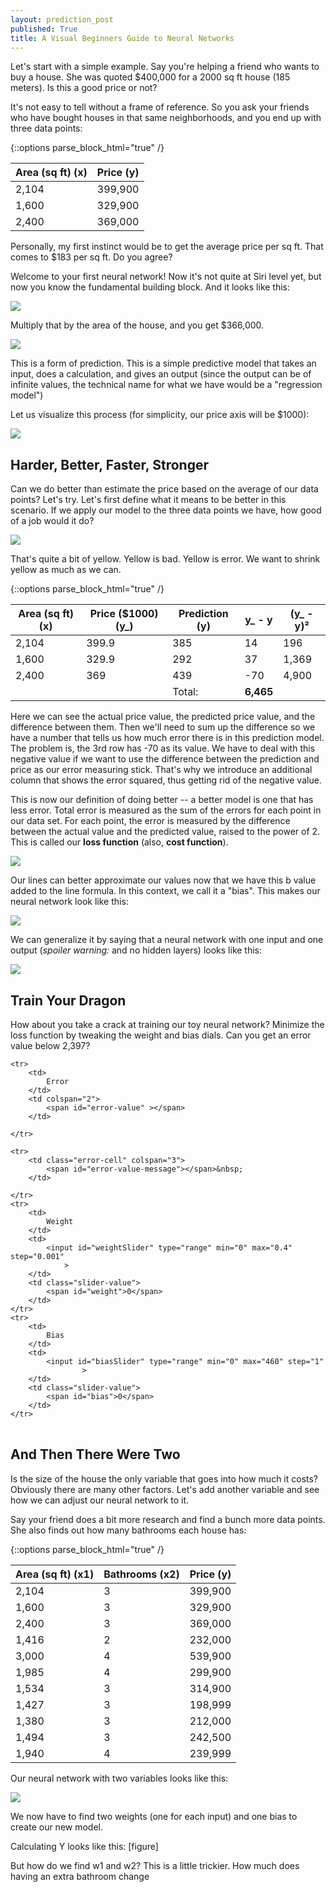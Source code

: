 ```yaml
---
layout: prediction_post
published: True
title: A Visual Beginners Guide to Neural Networks
---
```

<script src="/js/jquery-3.1.1.slim.min.js"></script>

<script type="text/javascript" src="/js/d3.min.js"></script>



Let's start with a simple example. Say you're helping a friend who wants to buy a house. She was quoted $400,000 for a 2000 sq ft house (185 meters). Is this a good price or not?

It's not easy to tell without a frame of reference. So you ask your friends who have bought houses in that same neighborhoods, and you end up with three data points:



{::options parse_block_html="true" /}
<div class="one_variable">

 | Area (sq ft) (x) | Price (y) |
 | --- | --- |
 | 2,104 | 399,900 |
 | 1,600 | 329,900 |
 | 2,400 | 369,000 |

</div>

Personally, my first instinct would be to get the average price per sq ft. That comes to $183 per sq ft. Do you agree?

Welcome to your first neural network! Now it's not quite at Siri level yet, but now you know the fundamental building block. And it looks like this:


![]({{site.baseurl}}/images/simple_NN_1.png)



Multiply that by the area of the house, and you get $366,000.

<p class="gif-space"/>

![]({{site.baseurl}}/images/NNs_animated_2.gif)

This is a form of prediction. This is a simple predictive model that takes an input, does a calculation, and gives an output (since the output can be of infinite values, the technical name for what we have would be a "regression model")

Let us visualize this process (for simplicity, our price axis will be $1000):

<p class="gif-space"/>

![]({{site.baseurl}}/images/data_points_graph_animated.gif)

<p class="gif-space"/>

<p class="gif-space"/>

## Harder, Better, Faster, Stronger

Can we do better than estimate the price based on the average of our data points? Let's try. Let's first define what it means to be better in this scenario. If we apply our model to the three data points we have, how good of a job would it do?


<p class="gif-space"/>

![]({{site.baseurl}}/images/data_points_error_animated.gif)

<p class="gif-space"/>

That's quite a bit of yellow. Yellow is bad. Yellow is error. We want to shrink yellow as much as we can.



{::options parse_block_html="true" /}
<div class="one_variable">


Area (sq ft) (x) | Price ($1000) (y_) | Prediction (y) | y_ - y | (y_ - y)²
--- |  --- | --- | --- | ---
2,104 | 399.9 | 385  | 14 | 196
1,600 | 329.9 | 292  | 37 | 1,369
2,400 | 369   | 439  | -70 | 4,900
| | | <span class="total"> Total:</span> |<b>6,465</b>


</div>


Here we can see the actual price value, the predicted price value, and the difference between them. Then we'll need to sum up the difference so we have a number that tells us how much error there is in this prediction model. The problem is, the 3rd row has -70 as its value. We have to deal with this negative value if we want to use the difference between the prediction and price as our error measuring stick. That's why we introduce an additional column that shows the error squared, thus getting rid of the negative value.

This is now our definition of doing better -- a better model is one that has less error. Total error is measured as the sum of the errors for each point in our data set. For each point, the error is measured by the difference between the actual value and the predicted value, raised to the power of 2. This is called our **loss function** (also, **cost function**).



<p class="gif-space"/>

![]({{site.baseurl}}/images/lines_and_errors_animated.gif)

<p class="gif-space"/>


Our lines can better approximate our values now that we have this b value added to the line formula. In this context, we call it a "bias". This makes our neural network look like this:



<p class="gif-space-half"/>

![]({{site.baseurl}}/images/NNs_bias.png)




We can generalize it by saying that a neural network with one input and one output (*spoiler warning:* and no hidden layers) looks like this:


<p class="gif-space-half"/>

![]({{site.baseurl}}/images/NNs_bias_2.png)

<p class="gif-space-half"/>

## Train Your Dragon
How about you take a crack at training our toy neural network? Minimize the loss function by tweaking the weight and bias dials. Can you get an error value below 2,397?


<div id="training-one-chart" />
<table id="training-one">

    <tr>
        <td>
            Error
        </td>
        <td colspan="2">
            <span id="error-value" ></span>
        </td>

    </tr>

    <tr>
        <td class="error-cell" colspan="3">
            <span id="error-value-message"></span>&nbsp;
        </td>

    </tr>
    <tr>
        <td>
            Weight
        </td>
        <td>
            <input id="weightSlider" type="range" min="0" max="0.4" step="0.001"
                >
        </td>
        <td class="slider-value">
            <span id="weight">0</span>
        </td>
    </tr>
    <tr>
        <td>
            Bias
        </td>
        <td>
            <input id="biasSlider" type="range" min="0" max="460" step="1"
                    >
        </td>
        <td class="slider-value">
            <span id="bias">0</span>
        </td>
    </tr>
</table>



<script>

</script>



## And Then There Were Two

Is the size of the house the only variable that goes into how much it costs? Obviously there are many other factors. Let's add another variable and see how we can adjust our neural network to it.

Say your friend does a bit more research and find a bunch more data points. She also finds out how many bathrooms each house has:

{::options parse_block_html="true" /}
<div class="two_variables">


 | Area (sq ft) (x1) | Bathrooms (x2) | Price (y)
 | --- | --- | --- |
 | 2,104 |  3 | 399,900 |
 | 1,600 |  3 | 329,900 |
 | 2,400 |  3 | 369,000 |
 | 1,416 | 	2 | 232,000 |
 | 3,000 | 	4 | 539,900 |
 | 1,985 | 	4 | 299,900 |
 | 1,534 | 	3 | 314,900 |
 | 1,427 | 	3 | 198,999 |
 | 1,380 | 	3 | 212,000 |
 | 1,494 | 	3 | 242,500 |
 | 1,940 | 	4 | 239,999 |


</div>


Our neural network with two variables looks like this:


<p class="gif-space-half"/>

![]({{site.baseurl}}/images/NNs_2_variables.png)

<p class="gif-space-half"/>

We now have to find two weights (one for each input) and one bias to create our new model.

Calculating Y looks like this:
[figure]

But how do we find w1 and w2? This is a little trickier. How much does having an extra bathroom change


<script type="text/javascript" src="/js/simple_nn.js"></script>
